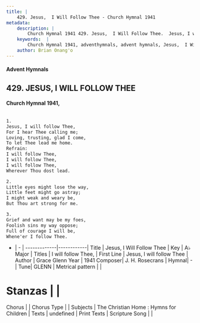 ```yaml
---
title: |
    429. Jesus,  I Will Follow Thee - Church Hymnal 1941
metadata:
    description: |
        Church Hymnal 1941 429. Jesus,  I Will Follow Thee.  Jesus, I will follow Thee,  For I hear Thee calling me;  Loving, trusting, glad I come,  To let Thee lead me home.  
    keywords:  |
        Church Hymnal 1941, adventhymnals, advent hymnals, Jesus,  I Will Follow Thee, Jesus, I will follow Thee. I will follow Thee, 
    author: Brian Onang'o
---
```


#### Advent Hymnals
## 429. JESUS,  I WILL FOLLOW THEE
####  Church Hymnal 1941,

```txt

1.
Jesus, I will follow Thee, 
For I hear Thee calling me; 
Loving, trusting, glad I come, 
To let Thee lead me home. 
Refrain:
I will follow Thee, 
I will follow Thee, 
I will follow Thee, 
Wherever Thou dost lead. 

2.
Little eyes might lose the way, 
Little feet might go astray; 
I might weak and weary be, 
But Thou art strong for me. 

3.
Grief and want may be my foes, 
Foolish sins my way oppose; 
Full of courage I will be, 
Whene'er I follow Thee.

```

- |   -  |
-------------|------------|
Title | Jesus,  I Will Follow Thee |
Key | A♭ Major |
Titles | I will follow Thee,  |
First Line | Jesus, I will follow Thee |
Author | Grace Glenn
Year | 1941
Composer| J. H. Rosecrans |
Hymnal|  - |
Tune| GLENN |
Metrical pattern | |
# Stanzas |  |
Chorus |  |
Chorus Type |  |
Subjects | The Christian Home : Hymns for Children |
Texts | undefined |
Print Texts | 
Scripture Song |  |
    
